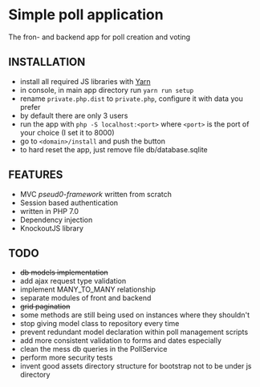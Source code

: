 Simple poll application
===================

The fron- and backend app for poll creation and voting

INSTALLATION
------------
* install all required JS libraries with [Yarn][1]
* in console, in main app directory run `yarn run setup`
* rename `private.php.dist` to `private.php`, configure it with data you prefer
* by default there are only 3 users
* run the app with `php -S localhost:<port>` where `<port>` is the port of your choice (I set it to 8000)
* go to `<domain>/install` and push the button
* to hard reset the app, just remove file db/database.sqlite


FEATURES
--------
* MVC _pseud0-framework_ written from scratch
* Session based authentication
* written in PHP 7.0
* Dependency injection
* KnockoutJS library


TODO
----
* ~~db models implementation~~
* add ajax request type validation
* implement MANY_TO_MANY relationship
* separate modules of front and backend
* ~~grid pagination~~
* some methods are still being used on instances where they shouldn't
* stop giving model class to repository every time
* prevent redundant model declaration within poll management scripts
* add more consistent validation to forms and dates especially
* clean the mess db queries in the PollService
* perform more security tests
* invent good assets directory structure for bootstrap not to be under js directory


[1]: https://yarnpkg.com
